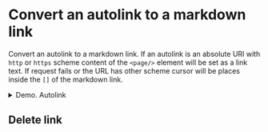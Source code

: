 # Convert an autolink to a markdown link
Convert an autolink to a markdown link.
If an autolink is an absolute URI with `http` or `https` scheme content of the `<page/>` element will be set as a link text. If request fails or the URL has other scheme cursor will be places inside the `[]` of the markdown link. 

<details>
<summary>Demo. Autolink </summary>

![convert to markdown link](/docs/img/convert-autolink-to-markdown-link.gif)

</details>

## Delete link
